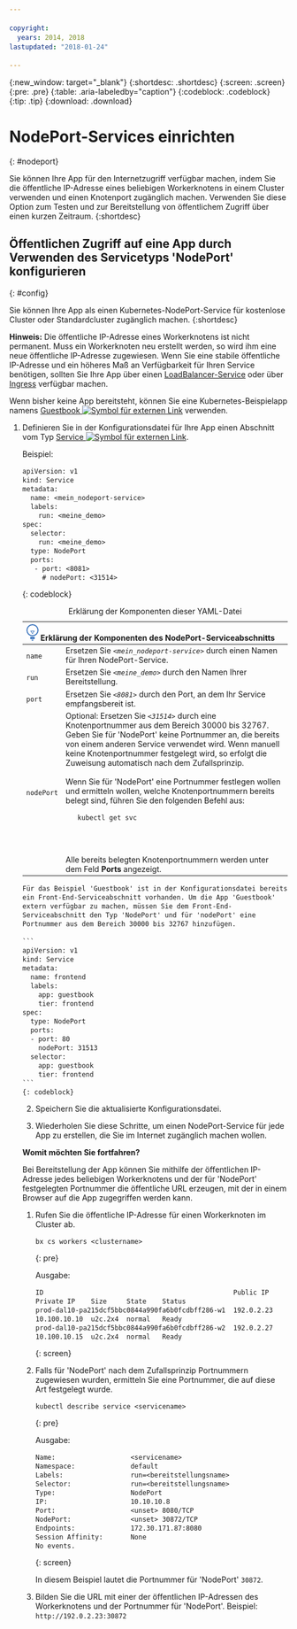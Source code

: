 ```yaml
---

copyright:
  years: 2014, 2018
lastupdated: "2018-01-24"

---
```


{:new_window: target="_blank"}
{:shortdesc: .shortdesc}
{:screen: .screen}
{:pre: .pre}
{:table: .aria-labeledby="caption"}
{:codeblock: .codeblock}
{:tip: .tip}
{:download: .download}


# NodePort-Services einrichten
{: #nodeport}

Sie können Ihre App für den Internetzugriff verfügbar machen, indem Sie die öffentliche IP-Adresse eines beliebigen Workerknotens in einem Cluster verwenden und einen Knotenport zugänglich machen. Verwenden Sie diese Option zum Testen und zur Bereitstellung von öffentlichem Zugriff über einen kurzen Zeitraum.
{:shortdesc}

## Öffentlichen Zugriff auf eine App durch Verwenden des Servicetyps 'NodePort' konfigurieren
{: #config}

Sie können Ihre App als einen Kubernetes-NodePort-Service für kostenlose Cluster oder Standardcluster zugänglich machen.
{:shortdesc}

**Hinweis:** Die öffentliche IP-Adresse eines Workerknotens ist nicht permanent. Muss ein Workerknoten neu erstellt werden, so wird ihm eine neue öffentliche IP-Adresse zugewiesen. Wenn Sie eine stabile öffentliche IP-Adresse und ein höheres Maß an Verfügbarkeit für Ihren Service benötigen, sollten Sie Ihre App über einen [LoadBalancer-Service](cs_loadbalancer.html) oder über [Ingress](cs_ingress.html) verfügbar machen.

Wenn bisher keine App bereitsteht, können Sie eine Kubernetes-Beispielapp namens [Guestbook ![Symbol für externen Link](../icons/launch-glyph.svg "Symbol für externen Link")](https://github.com/kubernetes/kubernetes/blob/master/examples/guestbook/all-in-one/guestbook-all-in-one.yaml) verwenden.

1.  Definieren Sie in der Konfigurationsdatei für Ihre App einen Abschnitt vom Typ [Service ![Symbol für externen Link](../icons/launch-glyph.svg "Symbol für externen Link")](https://kubernetes.io/docs/concepts/services-networking/service/).

    Beispiel:

    ```
    apiVersion: v1
    kind: Service
    metadata:
      name: <mein_nodeport-service>
      labels:
        run: <meine_demo>
    spec:
      selector:
        run: <meine_demo>
      type: NodePort
      ports:
       - port: <8081>
         # nodePort: <31514>
     ```
    {: codeblock}

    <table>
    <caption>Erklärung der Komponenten dieser YAML-Datei</caption>
    <thead>
    <th colspan=2><img src="images/idea.png" alt="Ideensymbol"/> Erklärung der Komponenten des NodePort-Serviceabschnitts</th>
    </thead>
    <tbody>
    <tr>
    <td><code>name</code></td>
    <td>Ersetzen Sie <code><em>&lt;mein_nodeport-service&gt;</em></code> durch einen Namen für Ihren NodePort-Service.</td>
    </tr>
    <tr>
    <td><code>run</code></td>
    <td>Ersetzen Sie <code><em>&lt;meine_demo&gt;</em></code> durch den Namen Ihrer Bereitstellung.</td>
    </tr>
    <tr>
    <td><code>port</code></td>
    <td>Ersetzen Sie <code><em>&lt;8081&gt;</em></code> durch den Port, an dem Ihr Service empfangsbereit ist. </td>
     </tr>
     <tr>
     <td><code>nodePort</code></td>
     <td>Optional: Ersetzen Sie <code><em>&lt;31514&gt;</em></code> durch eine Knotenportnummer aus dem Bereich 30000 bis 32767. Geben Sie für 'NodePort' keine Portnummer an, die bereits von einem anderen Service verwendet wird. Wenn manuell keine Knotenportnummer festgelegt wird, so erfolgt die Zuweisung automatisch nach dem Zufallsprinzip.<br><br>Wenn Sie für 'NodePort' eine Portnummer festlegen wollen und ermitteln wollen, welche Knotenportnummern bereits belegt sind, führen Sie den folgenden Befehl aus: <pre class="pre"><code>   kubectl get svc
   </code></pre>Alle bereits belegten Knotenportnummern werden unter dem Feld **Ports** angezeigt.</td>
     </tr>
     </tbody>
     </table>


    Für das Beispiel 'Guestbook' ist in der Konfigurationsdatei bereits ein Front-End-Serviceabschnitt vorhanden. Um die App 'Guestbook' extern verfügbar zu machen, müssen Sie dem Front-End-Serviceabschnitt den Typ 'NodePort' und für 'nodePort' eine Portnummer aus dem Bereich 30000 bis 32767 hinzufügen.

    ```
    apiVersion: v1
    kind: Service
    metadata:
      name: frontend
      labels:
        app: guestbook
        tier: frontend
    spec:
      type: NodePort
      ports:
      - port: 80
        nodePort: 31513
      selector:
        app: guestbook
        tier: frontend
    ```
    {: codeblock}

2.  Speichern Sie die aktualisierte Konfigurationsdatei.

3.  Wiederholen Sie diese Schritte, um einen NodePort-Service für jede App zu erstellen, die Sie im Internet zugänglich machen wollen.

**Womit möchten Sie fortfahren?**

Bei Bereitstellung der App können Sie mithilfe der öffentlichen IP-Adresse jedes beliebigen Workerknotens und der für 'NodePort' festgelegten Portnummer die öffentliche URL erzeugen, mit der in einem Browser auf die App zugegriffen werden kann.

1.  Rufen Sie die öffentliche IP-Adresse für einen Workerknoten im Cluster ab.

    ```
    bx cs workers <clustername>
    ```
    {: pre}

    Ausgabe:

    ```
    ID                                                Public IP   Private IP    Size     State    Status
    prod-dal10-pa215dcf5bbc0844a990fa6b0fcdbff286-w1  192.0.2.23  10.100.10.10  u2c.2x4  normal   Ready
    prod-dal10-pa215dcf5bbc0844a990fa6b0fcdbff286-w2  192.0.2.27  10.100.10.15  u2c.2x4  normal   Ready
    ```
    {: screen}

2.  Falls für 'NodePort' nach dem Zufallsprinzip Portnummern zugewiesen wurden, ermitteln Sie eine Portnummer, die auf diese Art festgelegt wurde.

    ```
    kubectl describe service <servicename>
    ```
    {: pre}

    Ausgabe:

    ```
    Name:                   <servicename>
    Namespace:              default
    Labels:                 run=<bereitstellungsname>
    Selector:               run=<bereitstellungsname>
    Type:                   NodePort
    IP:                     10.10.10.8
    Port:                   <unset> 8080/TCP
    NodePort:               <unset> 30872/TCP
    Endpoints:              172.30.171.87:8080
    Session Affinity:       None
    No events.
    ```
    {: screen}

    In diesem Beispiel lautet die Portnummer für 'NodePort' `30872`.

3.  Bilden Sie die URL mit einer der öffentlichen IP-Adressen des Workerknotens und der Portnummer für 'NodePort'. Beispiel: `http://192.0.2.23:30872`
